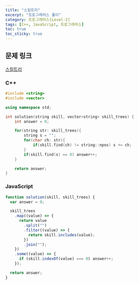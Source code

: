```yaml
---
title: "스킬트리"
excerpt: "프로그래머스 풀이"
category: 프로그래머스[Level-2]
tags: [C++, JavaScript, 프로그래머스]
toc: true
toc_sticky: true
---
```


## 문제 링크

[스킬트리](https://programmers.co.kr/learn/courses/30/lessons/49993)

### C++

```cpp
#include <string>
#include <vector>

using namespace std;

int solution(string skill, vector<string> skill_trees) {
    int answer = 0;

    for(string str: skill_trees){
        string s = "";
        for(char ch: str){
            if(skill.find(ch) != string::npos) s += ch;
        }
        if(skill.find(s) == 0) answer++;
    }

    return answer;
}
```

### JavaScript

```js
function solution(skill, skill_trees) {
  var answer = 0;

  skill_trees
    .map((value) => {
      return value
        .split("")
        .filter((value) => {
          return skill.includes(value);
        })
        .join("");
    })
    .some((value) => {
      if (skill.indexOf(value) === 0) answer++;
    });

  return answer;
}
```

